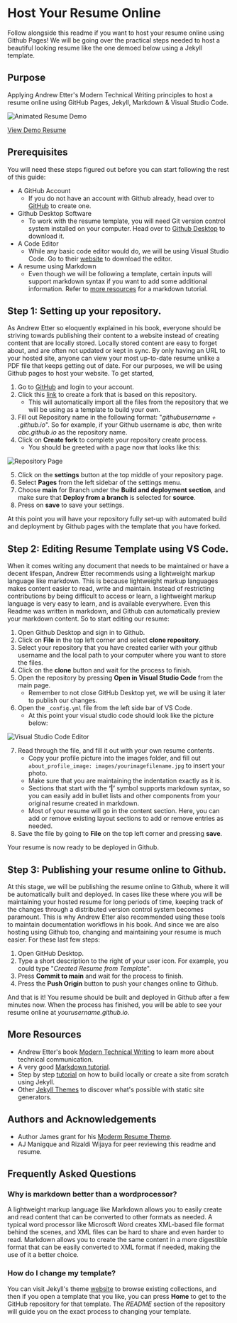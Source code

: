 # Host Your Resume Online
Follow alongside this readme if you want to host your resume online using Github Pages! We will be going over the practical steps needed to host a beautiful looking resume like the one demoed below using a Jekyll template.

## Purpose
Applying Andrew Etter's Modern Technical Writing principles to host a resume online using GitHub Pages, Jekyll, Markdown & Visual Studio Code.

![Animated Resume Demo](https://github.com/sbinkader/sbinkader.github.io/blob/main/Resume%20Demo.gif)

[View Demo Resume](https://sbinkader.github.io/)
## Prerequisites
You will need these steps figured out before you can start following the rest of this guide:
* A GitHub Account
    * If you do not have an account with Github already, head over to [GitHub](https://github.com/) to create one.
* Github Desktop Software
    * To work with the resume template, you will need Git version control system installed on your computer. Head over to [Github Desktop](https://desktop.github.com/) to download it.
* A Code Editor
    * While any basic code editor would do, we will be using Visual Studio Code. Go to their [website](https://code.visualstudio.com/download) to download the editor.
* A resume using Markdown
    * Even though we will be following a template, certain inputs will support markdown syntax if you want to add some additional information. Refer to [more resources](#moreResources) for a markdown tutorial.

## Step 1: Setting up your repository.
As Andrew Etter so eloquently explained in his book, everyone should be striving towards publishing their content to a website instead of creating content that are locally stored. Locally stored content are easy to forget about, and are often not updated or kept in sync. By only having an URL to your hosted site, anyone can view your most up-to-date resume unlike a PDF file that keeps getting out of date. For our purposes, we will be using Github pages to host your website.
To get started,
1.	Go to [GitHub](https://github.com/) and login to your account.
2.	Click this [link](https://github.com/sbinkader/sbinkader.github.io/fork) to create a fork that is based on this repository.
    - This will automatically import all the files from the repository that we will be using as a template to build your own.
3.	Fill out Repository name in the following format: "_githubusername + .github.io_". So for example, if your Github username is _abc_, then write _abc.github.io_ as the repository name.
4.	Click on **Create fork** to complete your repository create process.
    - You should be greeted with a page now that looks like this:

![Repository Page](https://drive.google.com/uc?id=1p57N3kM4KVbcx7xJSvNqhbypZg2ephMB)

5.	Click on the **settings** button at the top middle of your repository page.
6.	Select **Pages** from the left sidebar of the settings menu.
7.	Choose **main** for Branch under the **Build and deployment section**, and make sure that **Deploy from a branch** is selected for **source**.
8.	Press on **save** to save your settings.

At this point you will have your repository fully set-up with automated build and deployment by Github pages with the template that you have forked.

## Step 2: Editing Resume Template using VS Code.
When it comes writing any document that needs to be maintained or have a decent lifespan, Andrew Etter recommends using a lightweight markup language like markdown. This is because lightweight markup languages makes content easier to read, write and maintain. Instead of restricting contributions by being difficult to access or learn, a lightweight markup language is very easy to learn, and is available everywhere. Even this Readme was written in markdown, and Github can automatically preview your markdown content. So to start editing our resume:

1.	Open Github Desktop and sign in to Github.
2.	Click on **File** in the top left corner and select **clone repository**.
3.	Select your repository that you have created earlier with your github username and the local path to your computer where you want to store the files.
4.	Click on the **clone** button and wait for the process to finish.
5.	Open the repository by pressing **Open in Visual Studio Code** from the main page.
    - Remember to not close GitHub Desktop yet, we will be using it later to publish our changes.
6.	Open the ```_config.yml``` file from the left side bar of VS Code.
    - At this point your visual studio code should look like the picture below:

![Visual Studio Code Editor](https://drive.google.com/uc?id=1PrWAawkOORzCQUce6ImXxLB6i6D8iZAv)

7.	Read through the file, and fill it out with your own resume contents.
	- Copy your profile picture into the images folder, and fill out ``` about_profile_image: images/yourimagefilename.jpg ``` to insert your photo.
	- Make sure that you are maintaining the indentation exactly as it is.
	- Sections that start with the **‘|’** symbol supports markdown syntax, so you can easily add in bullet lists and other components from your original resume created in markdown.
	- Most of your resume will go in the content section. Here, you can add or remove existing layout sections to add or remove entries as needed.
9.	Save the file by going to **File** on the top left corner and pressing **save**.

Your resume is now ready to be deployed in Github.

## Step 3: Publishing your resume online to Github.
At this stage, we will be publishing the resume online to Github, where it will be automatically built and deployed. In cases like these where you will be maintaining your hosted resume for long periods of time, keeping track of the changes through a distributed version control system becomes paramount. This is why Andrew Etter also recommended using these tools to maintain documentation workflows in his book. And since we are also hosting using Github too, changing and maintaining your resume is much easier. For these last few steps:

1.	Open GitHub Desktop.
2.	Type a short description to the right of your user icon. For example, you could type "_Created Resume from Template_".
3.	Press **Commit to main** and wait for the process to finish.
4.	Press the **Push Origin** button to push your changes online to Github.

And that is it! You resume should be built and deployed in Github after a few minutes now. When the process has finished, you will be able to see your resume online at _yourusername.github.io_.

## <a name="moreResources"></a> More Resources
* Andrew Etter's book [Modern Technical Writing](https://www.amazon.ca/Modern-Technical-Writing-Introduction-Documentation-ebook/dp/B01A2QL9SS) to learn more about technical communication.
* A very good [Markdown tutorial](https://www.markdowntutorial.com/).
* Step by step [tutorial](https://jekyllrb.com/docs/step-by-step/01-setup/) on how to build locally or create a site from scratch using Jekyll.
* Other [Jekyll Themes](http://jekyllthemes.org/) to discover what's possible with static site generators.

## Authors and Acknowledgements
* Author James grant for his [Moderm Resume Theme](https://github.com/sproogen/modern-resume-theme).
* AJ Manigque and Rizaldi Wijaya for peer reviewing this readme and resume.

## Frequently Asked Questions
### Why is markdown better than a wordprocessor?
A lightweight markup language like Markdown allows you to easily create and read content that can be converted to other formats as needed. A typical word processor like Microsoft Word creates XML-based file format behind the scenes, and XML files can be hard to share and even harder to read. Markdown allows you to create the same content in a more digestible format that can be easily converted to XML format if needed, making the use of it a better choice. 
### How do I change my template?
You can visit Jekyll's theme [website](http://jekyllthemes.org/) to browse existing collections, and then if you open a template that you like, you can press **Home** to get to the GitHub repository for that template. The _README_ section of the repository will guide you on the exact process to changing your template. 


